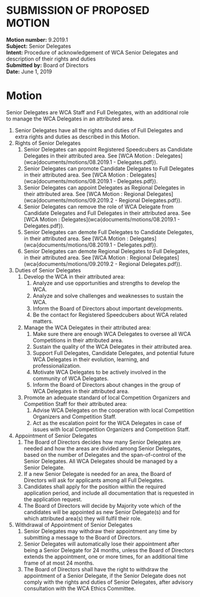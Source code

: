# SUBMISSION OF PROPOSED MOTION

**Motion number:** 9.2019.1  
**Subject:** Senior Delegates  
**Intent:** Procedure of acknowledgement of WCA Senior Delegates and description of their rights and duties  
**Submitted by:** Board of Directors  
**Date:** June 1, 2019  

# Motion

Senior Delegates are WCA Staff and Full Delegates, with an additional role to manage the WCA Delegates in an attributed area.

1. Senior Delegates have all the rights and duties of Full Delegates and extra rights and duties as described in this Motion.
2. Rights of Senior Delegates
   1. Senior Delegates can appoint Registered Speedcubers as Candidate Delegates in their attributed area. See [WCA Motion : Delegates](wca{documents/motions/08.2019.1 - Delegates.pdf}).
   2. Senior Delegates can promote Candidate Delegates to Full Delegates in their attributed area. See [WCA Motion : Delegates](wca{documents/motions/08.2019.1 - Delegates.pdf}).
   3. Senior Delegates can appoint Delegates as Regional Delegates in their attributed area. See [WCA Motion : Regional Delegates](wca{documents/motions/09.2019.2 - Regional Delegates.pdf}).
   4. Senior Delegates can remove the role of WCA Delegate from Candidate Delegates and Full Delegates in their attributed area. See [WCA Motion : Delegates](wca{documents/motions/08.2019.1 - Delegates.pdf}).
   5. Senior Delegates can demote Full Delegates to Candidate Delegates, in their attributed area. See [WCA Motion : Delegates](wca{documents/motions/08.2019.1 - Delegates.pdf}).
   6. Senior Delegates can demote Regional Delegates to Full Delegates, in their attributed area. See [WCA Motion : Regional Delegates](wca{documents/motions/09.2019.2 - Regional Delegates.pdf}).
3. Duties of Senior Delegates
   1. Develop the WCA in their attributed area:
      1. Analyze and use opportunities and strengths to develop the WCA.
      2. Analyze and solve challenges and weaknesses to sustain the WCA.
      3. Inform the Board of Directors about important developments.
      4. Be the contact for Registered Speedcubers about WCA related matters.
   2. Manage the WCA Delegates in their attributed area:
      1. Make sure there are enough WCA Delegates to oversee all WCA Competitions in their attributed area.
      2. Sustain the quality of the WCA Delegates in their attributed area.
      3. Support Full Delegates, Candidate Delegates, and potential future WCA Delegates in their evolution, learning, and professionalization.
      4. Motivate WCA Delegates to be actively involved in the community of WCA Delegates.
      5. Inform the Board of Directors about changes in the group of WCA Delegates in their attributed area.
   3. Promote an adequate standard of local Competition Organizers and Competition Staff for their attributed area:
      1. Advise WCA Delegates on the cooperation with local Competition Organizers and Competition Staff.
      2. Act as the escalation point for the WCA Delegates in case of issues with local Competition Organizers and Competition Staff.
4. Appointment of Senior Delegates
   1. The Board of Directors decides how many Senior Delegates are needed and how the areas are divided among Senior Delegates, based on the number of Delegates and the span-of-control of the Senior Delegates. All WCA Delegates should be managed by a Senior Delegate.
   2. If a new Senior Delegate is needed for an area, the Board of Directors will ask for applicants among all Full Delegates.
   3. Candidates shall apply for the position within the required application period, and include all documentation that is requested in the application request.
   4. The Board of Directors will decide by Majority vote which of the candidates will be appointed as new Senior Delegate(s) and for which attributed area(s) they will fulfil their role.
5. Withdrawal of Appointment of Senior Delegates
   1. Senior Delegates may withdraw their appointment any time by submitting a message to the Board of Directors.
   2. Senior Delegates will automatically lose their appointment after being a Senior Delegate for 24 months, unless the Board of Directors extends the appointment, one or more times, for an additional time frame of at most 24 months.
   3. The Board of Directors shall have the right to withdraw the appointment of a Senior Delegate, if the Senior Delegate does not comply with the rights and duties of Senior Delegates, after advisory consultation with the WCA Ethics Committee.
